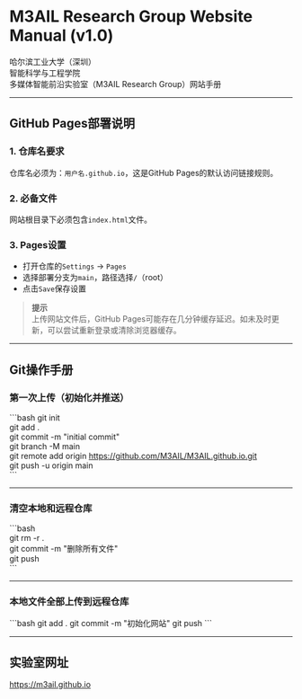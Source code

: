 
# M3AIL Research Group Website Manual (v1.0)

哈尔滨工业大学（深圳）  
智能科学与工程学院  
多媒体智能前沿实验室（M3AIL Research Group）网站手册

---

## GitHub Pages部署说明

### 1. 仓库名要求
仓库名必须为：`用户名.github.io`，这是GitHub Pages的默认访问链接规则。

### 2. 必备文件
网站根目录下必须包含`index.html`文件。

### 3. Pages设置
- 打开仓库的`Settings` -> `Pages`
- 选择部署分支为`main`，路径选择`/`（root）
- 点击`Save`保存设置

> **提示**  
> 上传网站文件后，GitHub Pages可能存在几分钟缓存延迟。如未及时更新，可以尝试重新登录或清除浏览器缓存。

---

## Git操作手册

### 第一次上传（初始化并推送）
\`\`\`bash
git init  
git add .  
git commit -m "initial commit"  
git branch -M main  
git remote add origin https://github.com/M3AIL/M3AIL.github.io.git  
git push -u origin main  
\`\`\`

---

### 清空本地和远程仓库
\`\`\`bash  
git rm -r .  
git commit -m "删除所有文件"  
git push  
\`\`\`

---

### 本地文件全部上传到远程仓库
\`\`\`bash
git add .
git commit -m "初始化网站"
git push
\`\`\`

---

## 实验室网址
https://m3ail.github.io
